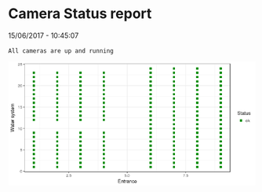 Camera Status report
================
15/06/2017 - 10:45:07

    All cameras are up and running

![](camreport_files/figure-markdown_github/unnamed-chunk-2-1.png)
